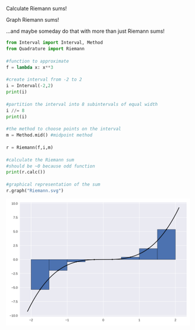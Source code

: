 Calculate Riemann sums!

Graph Riemann sums!

...and maybe someday do that with more than just Riemann sums!

```python
from Interval import Interval, Method
from Quadrature import Riemann

#function to approximate
f = lambda x: x**3

#create interval from -2 to 2
i = Interval(-2,2)
print(i)

#partition the interval into 8 subintervals of equal width
i //= 8
print(i)

#the method to choose points on the interval
m = Method.mid() #midpoint method

r = Riemann(f,i,m)

#calculate the Riemann sum
#should be ~0 because odd function
print(r.calc())

#graphical representation of the sum
r.graph("Riemann.svg")
```

![Image of the Riemann sum](./Riemann.svg)
